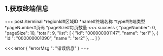 ## 1.获取终端信息

+++
post:/terminal
*regionId#区域ID
*name#终端名称
*type#终端类型
*pageNumber#页码
*pageSize#每页数量
<<<
success
{
"pageNumber": 0,
  "pageSize": 10,
  "total": 9,
  "list": [
    {
      "id": "000000001147",
      "name": "ter1"
    },
    {
"id ": "000000001090",
"name ": "ter2"
    },
...
  ]
}

<<<
error
{
    "errorMsg ": "错误信息"
}
+++
